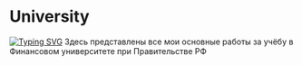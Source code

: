 # University
[![Typing SVG](https://readme-typing-svg.demolab.com?font=Quicksand&weight=700&size=24&pause=1000&color=05176C&background=FFFFFF00&center=true&vCenter=true&multiline=true&repeat=false&width=435&lines=Welcome+everybody)](https://git.io/typing-svg)[](https://github.com/blackcater/blackcater/raw/main/images/Hi.gif) 
Здесь представлены все мои основные работы за учёбу в Финансовом университете при Правительстве РФ
